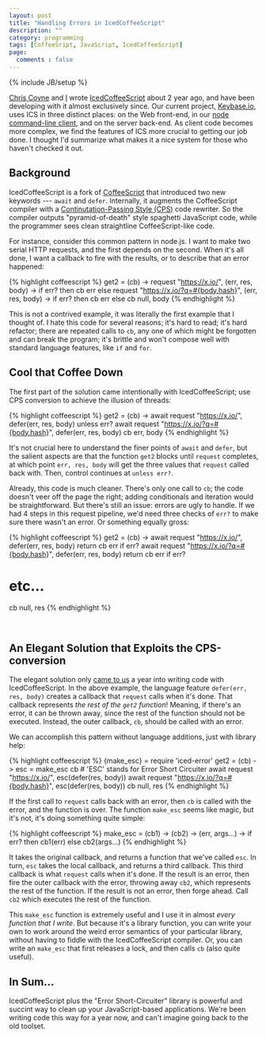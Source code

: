 ```yaml
---
layout: post
title: "Handling Errors in IcedCoffeeScript"
description: ""
category: programming
tags: [CoffeeSript, JavaScript, IcedCoffeeScript]
page:
  comments : false
---
```

{% include JB/setup %}

<link href="/assets/css/blog.css" rel="stylesheet" media="screen" />

[Chris Coyne](https://keybase.io/chris) and [I](https://keybase.io/max) 
wrote [IcedCoffeeScript](https://github.com/maxtaco/coffee-script) about 2 year ago, 
and have been developing with it almost exclusively since.  Our current project, 
[Keybase.io](https://keybase.io), uses ICS
in three distinct places: on the Web front-end, in our [node command-line client](https://github.com/keybase/node-client),
and on the server back-end.  As client code becomes more complex, we find the
features of ICS more crucial to getting our job done.  I thought I'd summarize
what makes it a nice system for those who haven't checked it out.

## Background

IcedCoffeeScript is a fork of [CoffeeScript](https://github.com/jashkenas/coffee-script) that introduced two new keywords
--- `await` and `defer`.  Internally, it augments the CoffeeScript compiler
with a [Continutation-Passing Style (CPS)](http://en.wikipedia.org/wiki/Continuation-passing_style) code rewriter.
So the compiler outputs "pyramid-of-death" style spaghetti JavaScript code, while the
programmer sees clean straightline CoffeeScript-like code.

For instance, consider this common pattern in node.js.  I want to make two serial
HTTP requests, and the first depends on the second.  When it's all done, I want
a callback to fire with the results, or to describe that an error happened:

{% highlight coffeescript %}
get2 = (cb) ->
  request "https://x.io/", (err, res, body) ->
    if err? then cb err
    else 
      request "https://x.io/?q=#{body.hash}", (err, res, body) ->
        if err? then cb err
        else cb null, body
{% endhighlight %}

This is not a contrived example, it was literally the first example that I thought of.
I hate this code for several reasons; it's hard to read; it's hard refactor; there are
repeated calls to `cb`, any one of which might be forgotten and can break the program;
it's brittle and won't compose well with standard language features, like `if` and `for`.

## Cool that Coffee Down

The first part of the solution came intentionally with IcedCoffeeScript; use
CPS conversion to achieve the illusion of threads:

{% highlight coffeescript %}
get2 = (cb) ->
  await request "https://x.io/", defer(err, res, body)
  unless err?
    await request "https://x.io/?q=#{body.hash}", defer(err, res, body)
  cb err, body
{% endhighlight %}

It's not crucial here to understand the finer points of `await` and `defer`, but the
salient aspects are that the function `get2` blocks until `request` completes,
at which point `err, res, body` will get the three values that `request` called back with.
Then, control continues at `unless err?`.

Already, this code is much cleaner.  There's only one call to `cb`; the code doesn't
veer off the page the right; adding conditionals and iteration would be straightforward.
But there's still an issue: errors are ugly to handle.  If we had 4 steps in this
request pipeline, we'd need three checks of `err?` to make sure there wasn't an error.
Or something equally gross:

{% highlight coffeescript %}
get2 = (cb) ->
  await request "https://x.io/", defer(err, res, body)
  return cb err if err?
  await request "https://x.io/?q=#{body.hash}", defer(err, res, body)
  return cb err if err?
  # etc...
  cb null, res
{% endhighlight %}

<br/>

## An Elegant Solution that Exploits the CPS-conversion

The elegant solution only [came to us](https://github.com/maxtaco/coffee-script/issues/35) a year into writing code with IcedCoffeeScript.
In the above example, the language feature `defer(err, res, body)` creates a callback that
`request` calls when it's done.  That callback represents *the rest of the `get2` function*!
Meaning, if there's an error, it can be thrown away, since the rest of the function should
not be executed.  Instead, the outer callback, `cb`, should be called with an error.

We can accomplish this pattern without language additions, just with library help:

{% highlight coffeescript %}
{make_esc} = require 'iced-error'
get2 = (cb) ->
  esc = make_esc cb # 'ESC' stands for Error Short Circuiter
  await request "https://x.io/", esc(defer(res, body))
  await request "https://x.io/?q=#{body.hash}", esc(defer(res, body))
  cb null, res
{% endhighlight %}

If the first call to `request` calls back with an error, then `cb` is called with the error, and the function is over.
The function `make_esc` seems like magic, but it's not, it's doing something quite simple:

{% highlight coffeescript %}
make_esc = (cb1) -> (cb2) -> (err, args...) ->
  if err? then cb1(err) else cb2(args...)
{% endhighlight %}

It takes the original callback, and returns a function that we've called `esc`.  In turn,
`esc` takes the local callback, and returns a third callback.  This third callback is what
`request` calls when it's done.  If the result is an error, then fire the outer callback
with the error, throwing away `cb2`, which represents the rest of the function. If the result
is not an error, then forge ahead.  Call `cb2` which executes the rest of the function.

This `make_esc` function is extremely useful and I use it in almost *every function that I write*.
But because it's a library function, you can write your own to work around the weird error
semantics of your particular library, without having to fiddle with the IcedCoffeeScript
compiler. Or, you can write an `make_esc` that first releases a lock, and then calls `cb`
(also quite useful).

## In Sum...

IcedCoffeeScript plus the "Error Short-Circuiter" library is powerful and succint
way to clean up your JavaScript-based applications.  We're been writing code this
way for a year now, and can't imagine going back to the old toolset.

